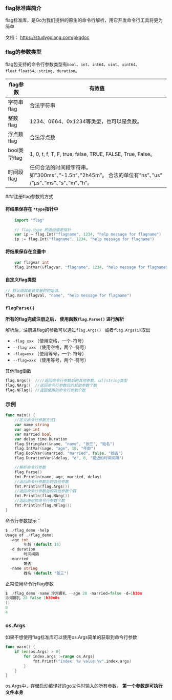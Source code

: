 ### flag标准库简介

flag标准库，是Go为我们提供的原生的命令行解析，用它开发命令行工具将更为简单

文档： <https://studygolang.com/pkgdoc> 



### flag的参数类型

flag包支持的命令行参数类型有`bool`、`int`、`int64`、`uint`、`uint64`、`float` `float64`、`string`、`duration`。

| flag参数     | 有效值                                                       |
| ------------ | ------------------------------------------------------------ |
| 字符串flag   | 合法字符串                                                   |
| 整数flag     | 1234、0664、0x1234等类型，也可以是负数。                     |
| 浮点数flag   | 合法浮点数                                                   |
| bool类型flag | 1, 0, t, f, T, F, true, false, TRUE, FALSE, True, False。    |
| 时间段flag   | 任何合法的时间段字符串。如”300ms”、”-1.5h”、”2h45m”。 合法的单位有”ns”、”us” /“µs”、”ms”、”s”、”m”、”h”。 |

###注册flag参数的方式

#### 将结果保存在 `*type`指针中

```go
	import "flag"
	
	// flag.type 的返回值是指针
	var ip = flag.Int("flagname", 1234, "help message for flagname")
	ip := flag.Int("flagname", 1234, "help message for flagname")
```

#### 将结果保存在变量中

```go
	var flagvar int
	flag.IntVar(&flagvar, "flagname", 1234, "help message for flagname")
```

#### 自定义flag类型

```go
// 默认值就是该变量的初始值。
flag.Var(&flagVal, "name", "help message for flagname")
```



### `flagParse()`

**所有的flag完成注册之后， 使用函数`flag.Parse()` 进行解析**

解析后，注册进flag的参数可以通过`flag.Args() ` 或者`flag.Args(i)`取出

- `-flag xxx` （使用空格，一个`-`符号）
- `--flag xxx` （使用空格，两个`-`符号）
- `-flag=xxx` （使用等号，一个`-`符号）
- `--flag=xxx` （使用等号，两个`-`符号）



其他flag函数

```go
flag.Args()  ////返回命令行参数后的其他参数，以[]string类型
flag.NArg()  //返回命令行参数后的其他参数个数
flag.NFlag() //返回使用的命令行参数个数
```



### 示例

```go
func main() {
	//定义命令行参数方式1
	var name string
	var age int
	var married bool
	var delay time.Duration
	flag.StringVar(&name, "name", "张三", "姓名")
	flag.IntVar(&age, "age", 18, "年龄")
	flag.BoolVar(&married, "married", false, "婚否")
	flag.DurationVar(&delay, "d", 0, "延迟的时间间隔")

	//解析命令行参数
	flag.Parse()
	fmt.Println(name, age, married, delay)
	//返回命令行参数后的其他参数
	fmt.Println(flag.Args())
	//返回命令行参数后的其他参数个数
	fmt.Println(flag.NArg())
	//返回使用的命令行参数个数
	fmt.Println(flag.NFlag())
}
```

命令行参数提示：

```go
$ ./flag_demo -help
Usage of ./flag_demo:
  -age int
        年龄 (default 18)
  -d duration
        时间间隔
  -married
        婚否
  -name string
        姓名 (default "张三")
```

正常使用命令行flag参数 

```go
$ ./flag_demo -name 沙河娜扎 --age 28 -married=false -d=1h30m
沙河娜扎 28 false 1h30m0s
[]
0
4
```











### os.Args

如果不想使用flag标准库可以使用os.Args简单的获取到命令行参数

```go
func main() {
	if len(os.Args) > 0{
		for index,args :=range os.Args{
			fmt.Printf("index: %v value:%v",index,args)
		}
	}
}
```

os.Args中，存储启动编译好的go文件时输入的所有参数， **第一个参数是可执行文件本身**